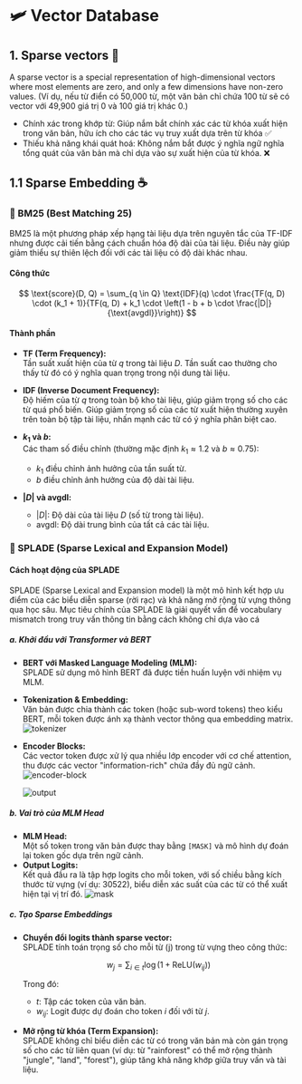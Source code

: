 # 🛩️ Vector Database

## 1. Sparse vectors 🗿

A sparse vector is a special representation of high-dimensional vectors where most elements are zero, and only a few dimensions have non-zero values. 
(Ví dụ, nếu từ điển có 50,000 từ, một văn bản chỉ chứa 100 từ sẽ có vector với 49,900 giá trị 0 và 100 giá trị khác 0.)
  * Chính xác trong khớp từ: Giúp nắm bắt chính xác các từ khóa xuất hiện trong văn bản, hữu ích cho các tác vụ truy xuất dựa trên từ khóa &#9989;
  * Thiếu khả năng khái quát hoá: Không nắm bắt được ý nghĩa ngữ nghĩa tổng quát của văn bản mà chỉ dựa vào sự xuất hiện của từ khóa. &#10060;

## 1.1 Sparse Embedding ☕️

### **📘 BM25 (Best Matching 25)**

BM25 là một phương pháp xếp hạng tài liệu dựa trên nguyên tắc của TF-IDF nhưng được cải tiến bằng cách chuẩn hóa độ dài của tài liệu. Điều này giúp giảm thiểu sự thiên lệch đối với các tài liệu có độ dài khác nhau.

#### Công thức 

$$
\text{score}(D, Q) = \sum_{q \in Q} \text{IDF}(q) \cdot \frac{TF(q, D) \cdot (k_1 + 1)}{TF(q, D) + k_1 \cdot \left(1 - b + b \cdot \frac{|D|}{\text{avgdl}}\right)}
$$

#### Thành phần

- **TF (Term Frequency):**  
  Tần suất xuất hiện của từ $q$ trong tài liệu $D$. Tần suất cao thường cho thấy từ đó có ý nghĩa quan trọng trong nội dung tài liệu.

- **IDF (Inverse Document Frequency):**  
  Độ hiếm của từ $q$ trong toàn bộ kho tài liệu, giúp giảm trọng số cho các từ quá phổ biến. Giúp giảm trọng số của các từ xuất hiện thường xuyên trên toàn bộ tập tài liệu, nhấn mạnh các từ có ý nghĩa phân biệt cao.

- **$k_1$ và $b$:**  
  Các tham số điều chỉnh (thường mặc định $k_1 \approx 1.2$ và $b \approx 0.75$):
  - $k_1$ điều chỉnh ảnh hưởng của tần suất từ.
  - $b$ điều chỉnh ảnh hưởng của độ dài tài liệu.

- **$|D|$ và $\text{avgdl}$:**  
  - $|D|$: Độ dài của tài liệu $D$ (số từ trong tài liệu).
  - $\text{avgdl}$: Độ dài trung bình của tất cả các tài liệu.


### **📗 SPLADE (Sparse Lexical and Expansion Model)**

#### Cách hoạt động của SPLADE

SPLADE (Sparse Lexical and Expansion model) là một mô hình kết hợp ưu điểm của các biểu diễn sparse (rời rạc) và khả năng mở rộng từ vựng thông qua học sâu. Mục tiêu chính của SPLADE là giải quyết vấn đề vocabulary mismatch trong truy vấn thông tin bằng cách không chỉ dựa vào cá

##### a. Khởi đầu với Transformer và BERT
- **BERT với Masked Language Modeling (MLM):**  
  SPLADE sử dụng mô hình BERT đã được tiền huấn luyện với nhiệm vụ MLM.
- **Tokenization & Embedding:**  
  Văn bản được chia thành các token (hoặc sub-word tokens) theo kiểu BERT, mỗi token được ánh xạ thành vector thông qua embedding matrix.
  ![tokenizer](https://www.pinecone.io/_next/image/?url=https%3A%2F%2Fcdn.sanity.io%2Fimages%2Fvr8gru94%2Fproduction%2Fd773f2c0a10dc37381b4688626e4fdb9da5fc5a4-2310x1457.png&w=3840&q=75)
- **Encoder Blocks:**  
  Các vector token được xử lý qua nhiều lớp encoder với cơ chế attention, thu được các vector "information-rich" chứa đầy đủ ngữ cảnh.
  ![encoder-block](https://www.pinecone.io/_next/image/?url=https%3A%2F%2Fcdn.sanity.io%2Fimages%2Fvr8gru94%2Fproduction%2Fe8fe02e5887ff8dda56dff29c18940b0125ebc6b-2318x1466.png&w=3840&q=75)

  ![output](https://www.pinecone.io/_next/image/?url=https%3A%2F%2Fcdn.sanity.io%2Fimages%2Fvr8gru94%2Fproduction%2F00a694f2f4e9f7ad6006f538df551c5ec3c23347-2458x1363.png&w=3840&q=75)

##### b. Vai trò của MLM Head
- **MLM Head:**  
  Một số token trong văn bản được thay bằng `[MASK]` và mô hình dự đoán lại token gốc dựa trên ngữ cảnh.
- **Output Logits:**  
  Kết quả đầu ra là tập hợp logits cho mỗi token, với số chiều bằng kích thước từ vựng (ví dụ: 30522), biểu diễn xác suất của các từ có thể xuất hiện tại vị trí đó.
  ![mask](https://www.pinecone.io/_next/image/?url=https%3A%2F%2Fcdn.sanity.io%2Fimages%2Fvr8gru94%2Fproduction%2Fd64d431fb1b50ae9aa94b5cd85e1cdffe5eb7ca1-2318x1516.png&w=3840&q=75)

##### c. Tạo Sparse Embeddings
- **Chuyển đổi logits thành sparse vector:**  
  SPLADE tính toán trọng số cho mỗi từ \(j\) trong từ vựng theo công thức:
  
  $$w_j = \sum_{i \in t} \log\Big(1 + \text{ReLU}(w_{ij})\Big)$$
  
  Trong đó:
  - $t$: Tập các token của văn bản.
  - $w_{ij}$: Logit được dự đoán cho token $i$ đối với từ $j$.
  
- **Mở rộng từ khóa (Term Expansion):**  
  SPLADE không chỉ biểu diễn các từ có trong văn bản mà còn gán trọng số cho các từ liên quan (ví dụ: từ "rainforest" có thể mở rộng thành "jungle", "land", "forest"), giúp tăng khả năng khớp giữa truy vấn và tài liệu.
